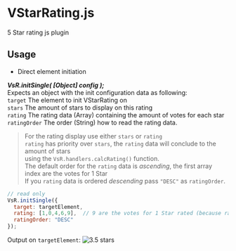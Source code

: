 # VStarRating.js

5 Star rating js plugin

## Usage

- Direct element initiation

**_VsR.initSingle( [Object] config );_**  
Expects an object with the init configuration data as following:  
`target` The element to init VStarRating on  
`stars` The amount of stars to display on this rating  
`rating` The rating data (Array) containing the amount of votes for each star  
`ratingOrder` The order (String) how to read the rating data.  

> For the rating display use either `stars` or `rating`  
> `rating` has priority over `stars`, the `rating` data will conclude to the amount of stars  
> using the `VsR.handlers.calcRating()` function.  
> The default order for the `rating` data is *ascending*, the first array index are the votes for 1 Star  
> If you `rating` data is ordered *descending* pass `"DESC"` as `ratingOrder`.
```js
// read only
VsR.initSingle({
  target: targetElement,
  rating: [1,0,4,6,9],  // 9 are the votes for 1 Star rated (because ratingOrder is set to "DESC")
  ratingOrder: "DESC"
});
```
Output on `targetElement`: 
![3.5 stars](https://github.com/SchwSimon/md/3.5stars.png "3.5 stars rated")

